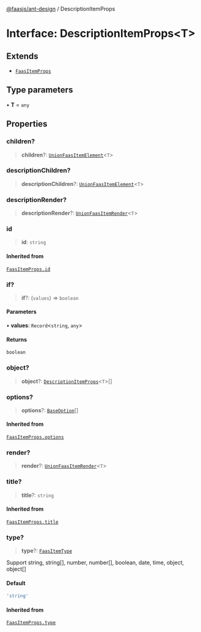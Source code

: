 [@faasjs/ant-design](../README.md) / DescriptionItemProps

# Interface: DescriptionItemProps\<T\>

## Extends

- [`FaasItemProps`](FaasItemProps.md)

## Type parameters

• **T** = `any`

## Properties

### children?

> **children**?: [`UnionFaasItemElement`](../type-aliases/UnionFaasItemElement.md)\<`T`\>

### descriptionChildren?

> **descriptionChildren**?: [`UnionFaasItemElement`](../type-aliases/UnionFaasItemElement.md)\<`T`\>

### descriptionRender?

> **descriptionRender**?: [`UnionFaasItemRender`](../type-aliases/UnionFaasItemRender.md)\<`T`\>

### id

> **id**: `string`

#### Inherited from

[`FaasItemProps.id`](FaasItemProps.md#id)

### if?

> **if**?: (`values`) => `boolean`

#### Parameters

• **values**: `Record`\<`string`, `any`\>

#### Returns

`boolean`

### object?

> **object**?: [`DescriptionItemProps`](DescriptionItemProps.md)\<`T`\>[]

### options?

> **options**?: [`BaseOption`](../type-aliases/BaseOption.md)[]

#### Inherited from

[`FaasItemProps.options`](FaasItemProps.md#options)

### render?

> **render**?: [`UnionFaasItemRender`](../type-aliases/UnionFaasItemRender.md)\<`T`\>

### title?

> **title**?: `string`

#### Inherited from

[`FaasItemProps.title`](FaasItemProps.md#title)

### type?

> **type**?: [`FaasItemType`](../type-aliases/FaasItemType.md)

Support string, string[], number, number[], boolean, date, time, object, object[]

#### Default

```ts
'string'
```

#### Inherited from

[`FaasItemProps.type`](FaasItemProps.md#type)
